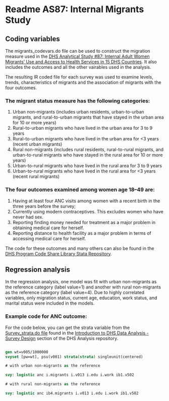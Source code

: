 
# Readme AS87: Internal Migrants Study

## Coding variables
The migrants_codevars.do file can be used to construct the migration measure used in the [DHS Analytical Study #87: Internal Adult Women Migrants’ Use and Access to 
Health Services in 15 DHS Countries](https://dhsprogram.com/publications/publication-as87-analytical-studies.cfm?csSearch=1076561_1). It also includes the outcomes and all the other vairables used in the analysis.

The resulting IR coded file for each survey was used to examine levels, trends, characteristics of migrants and the association of migrants with the four outcomes. 

### The migrant status measure has the following categories:
  1. Urban non-migrants (includes urban residents, urban-to-urban migrants, and rural-to-urban migrants that have stayed in the urban area for 10 or more years)
  2. Rural-to-urban migrants who have lived in the urban area for 3 to 9 years
  3. Rural-to-urban migrants who have lived in the urban area for <3 years (recent urban migrants)
  4. Rural non-migrants (includes rural residents, rural-to-rural migrants, and urban-to-rural migrants who have stayed in the rural area for 10 or more years)
  5. Urban-to-rural migrants who have lived in the rural area for 3 to 9 years
  6. Urban-to-rural migrants who have lived in the rural area for <3 years (recent rural migrants)

### The four outcomes examined among women age 18–49 are:
  1. Having at least four ANC visits among women with a recent birth in the three years before the survey;
  2. Currently using modern contraceptives. This excludes women who have never had sex.
  3. Reporting finding money needed for treatment as a major problem in obtaining medical care for herself.
  4. Reporting distance to health facility as a major problem in terms of accessing medical care for herself. 
 
The code for these outcomes and many others can also be found in the [DHS Program Code Share Library Stata Repository](https://github.com/DHSProgram/DHS-Indicators-Stata).


## Regression analysis
In the regression analysis, one model was fit with urban non-migrants as the reference category (label value=1) and another with rural non-migrants as the reference category (label value=4).
Due to highly correlated variables, only migration status, current age, education, work status, and marital status were included in the models. 

### Example code for ANC outcome:

For the code below, you can get the strata variable from the [Survey_strata.do file](https://github.com/DHSProgram/DHS-Analysis-Code/tree/main/Intro_DHSdata_Analysis/2_SurveyDesign) found in the [Introduction to DHS Data Analysis - Survey Design](https://github.com/DHSProgram/DHS-Analysis-Code/tree/main/Intro_DHSdata_Analysis) section of the DHS Analysis repository.


```stata

gen wt=v005/1000000
svyset [pw=wt], psu(v001) strata(strata) singleunit(centered)

# with urban non-migrants as the reference

svy: logistic anc i.migrants i.v013 i.edu i.work ib1.v502

# with rural non-migrants as the reference

svy: logistic anc ib4.migrants i.v013 i.edu i.work ib1.v502


```